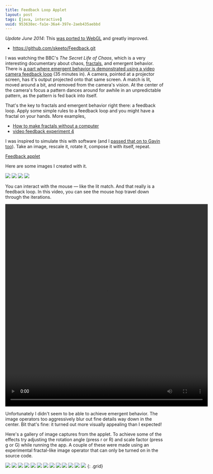 ```yaml
---
title: Feedback Loop Applet
layout: post
tags: [java, interactive]
uuid: 953638ec-fa1e-36a4-397e-2aeb435aebbd
---
```


*Update June 2014*: This [was ported to WebGL][new] and greatly
improved.

* <https://github.com/skeeto/Feedback.git>

I was watching the BBC's *The Secret Life of Chaos*, which is a very
interesting documentary about chaos, [fractals][fractals], and emergent
behavior. There is [a part where emergent behavior is demonstrated using
a video camera feedback loop][magnet] (35 minutes in). A camera, pointed
at a projector screen, has it's output projected onto that same screen.
A match is lit, moved around a bit, and removed from the camera's
vision. At the center of the camera's focus a pattern dances around for
awhile in an unpredictable pattern, as the pattern is fed back into
itself.

That's the key to fractals and emergent behavior right there: a feedback
loop. Apply some simple rules to a feedback loop and you might have a
fractal on your hands. More examples,

* [How to make fractals without a computer][vid1]
* [video feedback experiment 4][vid2]

I was inspired to simulate this with software (and I [passed that on to
Gavin too][gavin]). Take an image, rescale it, rotate it, compose it
with itself, repeat.

[Feedback applet][applet]

Here are some images I created with it.

![](/img/feedback/dense-tunnel.png)
![](/img/feedback/single-spiral.png)
![](/img/feedback/sun2.png)
![](/img/feedback/jagged-spiral.png)

You can interact with the mouse — like the lit match. And that really is
a feedback loop. In this video, you can see the mouse hop travel down
through the iterations.

<video src="/video/feedback/hop.ogv" controls="controls" width="640" height="640">
</video>

Unfortunately I didn't seem to be able to achieve emergent behavior. The
image operators too aggressively blur out fine details way down in the
center. Bit that's fine: it turned out more visually appealing than I
expected!

Here's a gallery of image captures from the applet. To achieve some of
the effects try adjusting the rotation angle (press r or R) and scale
factor (press g or G) while running the app. A couple of these were made
using an experimental fractal-like image operator that can only be
turned on in the source code.

[![](/img/feedback/fractal-thumb.png)](/img/feedback/fractal.png)
[![](/img/feedback/gimpy-thumb.png)](/img/feedback/gimpy.png)
[![](/img/feedback/green-spots-thumb.png)](/img/feedback/green-spots.png)
[![](/img/feedback/halo-thumb.png)](/img/feedback/halo.png)
[![](/img/feedback/orange-star-thumb.png)](/img/feedback/orange-star.png)
[![](/img/feedback/pink-spiral-thumb.png)](/img/feedback/pink-spiral.png)
[![](/img/feedback/spin-blur-thumb.png)](/img/feedback/spin-blur.png)
[![](/img/feedback/spin-spiral-thumb.png)](/img/feedback/spin-spiral.png)
[![](/img/feedback/spiral-thumb.png)](/img/feedback/spiral.png)
[![](/img/feedback/star-thumb.png)](/img/feedback/star.png)
[![](/img/feedback/sun-thumb.png)](/img/feedback/sun.png)
[![](/img/feedback/tunnel-thumb.png)](/img/feedback/tunnel.png)
[![](/img/feedback/gear-thumb.png)](/img/feedback/gear.png)
{: .grid}


[new]: /blog/2014/06/21/
[fractals]: /blog/2007/10/01/
[magnet]: magnet:?xt=urn:btih:80e59413ca2b46e74f4a7572366a4a7de9b3e096
[vid1]: http://www.youtube.com/watch?v=Jj9pbs-jjis
[vid2]: http://www.youtube.com/watch?v=xzJVbmqcj7k
[gavin]: http://devrand.org/view/emergentFeedback
[applet]: http://skeeto.github.com/Feedback/
